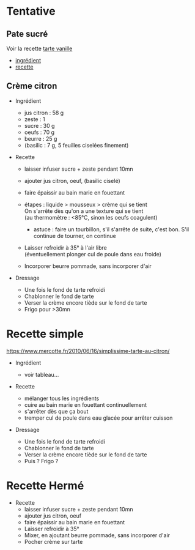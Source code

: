 # Tentative 

## Pate sucré

Voir la recette [tarte vanille](../tarte-vanille.md)  
- [ingrédient](../tarte-vanille.md?plain=1#L3-L8)
- [recette](../tarte-vanille.md?plain=1#L30-L37)


## Crème citron
- Ingrédient
    - jus citron : 58 g
    - zeste      : 1
    - sucre      : 30 g
    - oeufs      : 70 g
    - beurre     : 25 g
    - (basilic   : 7  g, 5 feuilles ciselées finement)

- Recette
    * laisser infuser sucre + zeste pendant 10mn
    * ajouter jus citron, oeuf, (basilic ciselé)
    * faire épaissir au bain marie en fouettant
    * étapes : liquide > mousseux > crème qui se tient  
      On s'arrête dès qu'on a une texture qui se tient  
      (au thermomètre : <85°C, sinon les oeufs coagulent)
        + astuce : faire un tourbillon, s'il s'arrête de suite, c'est bon. S'il continue de tourner, on continue

    * Laisser refroidir à 35° à l'air libre  
      (éventuellement plonger cul de poule dans eau froide)
    * Incorporer beurre pommade, sans incorporer d'air

- Dressage
    * Une fois le fond de tarte refroidi
    * Chablonner le fond de tarte
    * Verser la crème encore tiède sur le fond de tarte
    * Frigo pour >30mn

# Recette simple
https://www.mercotte.fr/2010/06/16/simplissime-tarte-au-citron/


- Ingrédient
    - voir tableau...

- Recette
    * mélanger tous les ingrédients
    * cuire au bain marie en fouettant continuellement
    * s'arrêter dès que ça bout
    * tremper cul de poule dans eau glacée pour arrêter cuisson

- Dressage
    * Une fois le fond de tarte refroidi
    * Chablonner le fond de tarte
    * Verser la crème encore tiède sur le fond de tarte
    * Puis ? Frigo ?

# Recette Hermé

- Recette
    * laisser infuser sucre + zeste pendant 10mn
    * ajouter jus citron, oeuf
    * faire épaissir au bain marie en fouettant
    * Laisser refroidir à 35°
    * Mixer, en ajoutant beurre pommade, sans incorporer d'air
    * Pocher crème sur tarte
